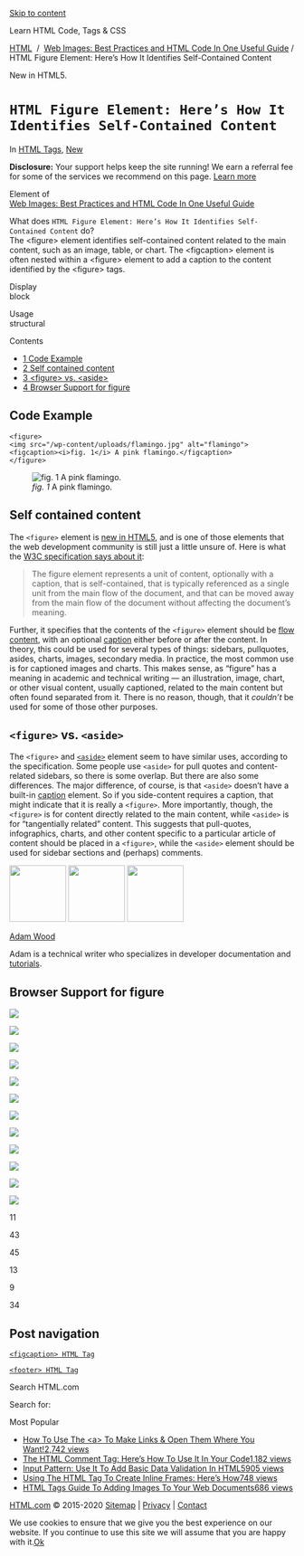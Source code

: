 <a href="#site-main" class="skip-link screen-reader-text">Skip to content</a>

[](https://html.com/)

Learn HTML Code, Tags & CSS

[HTML](https://html.com/)  /  [Web Images: Best Practices and HTML Code In One Useful Guide](https://html.com/images/) / HTML Figure Element: Here’s How It Identifies Self-Contained Content

New in HTML5.

# `HTML Figure Element: Here’s How It Identifies Self-Contained Content`

In <span class="post-meta-category">[HTML Tags](https://html.com/tags/), [New](https://html.com/new/)</span>

**Disclosure:** Your support helps keep the site running! We earn a referral fee for some of the services we recommend on this page. [Learn more](https://html.com/disclosure/)

Element of  
[Web Images: Best Practices and HTML Code In One Useful Guide](https://html.com/images/)

What does `HTML Figure Element: Here’s How It Identifies Self-Contained Content` do?  
The &lt;figure&gt; element identifies self-contained content related to the main content, such as an image, table, or chart. The &lt;figcaption&gt; element is often nested within a &lt;figure&gt; element to add a caption to the content identified by the &lt;figure&gt; tags.

Display  
block

Usage  
structural

Contents

- [<span class="toc_number toc_depth_1">1</span> Code Example](#Code_Example)
- [<span class="toc_number toc_depth_1">2</span> Self contained content](#Self_contained_content)
- [<span class="toc_number toc_depth_1">3</span> &lt;figure&gt; vs. &lt;aside&gt;](#ltfiguregt_vs_ltasidegt)
- [<span class="toc_number toc_depth_1">4</span> Browser Support for figure](#Browser_Support_for_figure)

## <span id="Code_Example">Code Example</span>

    <figure>
    <img src="/wp-content/uploads/flamingo.jpg" alt="flamingo">
    <figcaption><i>fig. 1</i> A pink flamingo.</figcaption>
    </figure>

<figure><img src="https://html.com/wp-content/uploads/flamingo.jpg" alt="fig. 1 A pink flamingo." class="sp-no-webp" srcset="/wp-content/uploads/flamingo.jpg" /><figcaption><em>fig. 1</em> A pink flamingo.</figcaption></figure>

<span class="underline"></span>

## <span id="Self_contained_content">Self contained content</span>

The `<figure>` element is [new in HTML5](https://html.com/html5/), and is one of those elements that the web development community is still just a little unsure of. Here is what the [W3C specification says about it](https://www.w3.org/TR/2011/WD-html5-author-20110809/the-figure-element.html):

> The figure element represents a unit of content, optionally with a caption, that is self-contained, that is typically referenced as a single unit from the main flow of the document, and that can be moved away from the main flow of the document without affecting the document’s meaning.

Further, it specifies that the contents of the `<figure>` element should be [flow content](https://developer.mozilla.org/en-US/docs/Web/Guide/HTML/Content_categories#Flow_content), with an optional [caption](https://html.com/tags/figcaption/) either before or after the content. In theory, this could be used for several types of things: sidebars, pullquotes, asides, charts, images, secondary media. In practice, the most common use is for captioned images and charts. This makes sense, as “figure” has a meaning in academic and technical writing — an illustration, image, chart, or other visual content, usually captioned, related to the main content but often found separated from it. There is no reason, though, that it _couldn’t_ be used for some of those other purposes.

## <span id="ltfiguregt_vs_ltasidegt">`<figure>` vs. `<aside>`</span>

The `<figure>` and [`<aside>`](https://html.com/tags/aside/) element seem to have similar uses, according to the specification. Some people use `<aside>` for pull quotes and content-related sidebars, so there is some overlap. But there are also some differences. The major difference, of course, is that `<aside>` doesn’t have a built-in [caption](https://html.com/tags/figcaption/) element. So if you side-content requires a caption, that might indicate that it is really a `<figure>`. More importantly, though, the `<figure>` is for content directly related to the main content, while `<aside>` is for “tangentially related” content. This suggests that pull-quotes, infographics, charts, and other content specific to a particular article of content should be placed in a `<figure>`, while the `<aside>` element should be used for sidebar sections and (perhaps) comments.

<img src="http://html.com/wp-content/plugins/a3-lazy-load/assets/images/lazy_placeholder.gif" class="lazy lazy-hidden avatar avatar-100 photo" width="100" height="100" />

<img src="http://html.com/wp-content/plugins/a3-lazy-load/assets/images/lazy_placeholder.gif" class="lazy lazy-hidden avatar avatar-100 photo" width="100" height="100" />

<img src="https://secure.gravatar.com/avatar/3af4194cc38fbc6d4e68fbe7536347d5?s=100&amp;d=mm&amp;r=g" class="avatar avatar-100 photo" srcset="https://secure.gravatar.com/avatar/3af4194cc38fbc6d4e68fbe7536347d5?s=200&amp;d=mm&amp;r=g 2x" width="100" height="100" />

[Adam Wood](https://html.com/author/html/)

<span class="fn">Adam is a technical writer who specializes in developer documentation and [tutorials](https://html.com/).</span>

[<span class="saboxplugin-icon-grey saboxplugin-icon-linkedin"></span>](https://www.linkedin.com/in/adammichaelwood)

<span id="tho-end-content" style="display: block; visibility: hidden;"></span>

## <span id="Browser_Support_for_figure">Browser Support for figure</span>

<img src="http://html.com/wp-content/plugins/a3-lazy-load/assets/images/lazy_placeholder.gif" class="lazy lazy-hidden" />

![](https://html.com/wp-content/plugins/htmlcodetutorial-plugin/assets/images/ie-true.png)

<img src="http://html.com/wp-content/plugins/a3-lazy-load/assets/images/lazy_placeholder.gif" class="lazy lazy-hidden" />

![](https://html.com/wp-content/plugins/htmlcodetutorial-plugin/assets/images/firefox-true.png)

<img src="http://html.com/wp-content/plugins/a3-lazy-load/assets/images/lazy_placeholder.gif" class="lazy lazy-hidden" />

![](https://html.com/wp-content/plugins/htmlcodetutorial-plugin/assets/images/chrome-true.png)

<img src="http://html.com/wp-content/plugins/a3-lazy-load/assets/images/lazy_placeholder.gif" class="lazy lazy-hidden" />

![](https://html.com/wp-content/plugins/htmlcodetutorial-plugin/assets/images/edge-true.png)

<img src="http://html.com/wp-content/plugins/a3-lazy-load/assets/images/lazy_placeholder.gif" class="lazy lazy-hidden" />

![](https://html.com/wp-content/plugins/htmlcodetutorial-plugin/assets/images/safari-true.png)

<img src="http://html.com/wp-content/plugins/a3-lazy-load/assets/images/lazy_placeholder.gif" class="lazy lazy-hidden" />

![](https://html.com/wp-content/plugins/htmlcodetutorial-plugin/assets/images/opera-true.png)

<span class="browser-supported">11</span>

<span class="browser-supported">43</span>

<span class="browser-supported">45</span>

<span class="browser-supported">13</span>

<span class="browser-supported">9</span>

<span class="browser-supported">34</span>

## Post navigation

[<span class="nav-link-label"><span class="genericon genericon-previous"></span></span>`<figcaption> HTML Tag`](https://html.com/tags/figcaption/)

[`<footer> HTML Tag`<span class="nav-link-label"><span class="genericon genericon-next"></span></span>](https://html.com/tags/footer/)

Search HTML.com

<span class="screen-reader-text">Search for:</span>

Most Popular

- <a href="https://html.com/attributes/a-target/" class="popular_posts_bars_link">How To Use The &lt;a&gt; To Make Links &amp; Open Them Where You Want!</a><span class="popular_posts_bars_comment_count_hold"><a href="https://html.com/attributes/a-target/#comments" class="popular_posts_bars_comment_count">2,742 views</a><span class="popular_posts_bars_comment_count_triangle"></span></span>
- <a href="https://html.com/tags/comment-tag/" class="popular_posts_bars_link">The HTML Comment Tag: Here’s How To Use It In Your Code</a><span class="popular_posts_bars_comment_count_hold"><a href="https://html.com/tags/comment-tag/#comments" class="popular_posts_bars_comment_count">1,182 views</a><span class="popular_posts_bars_comment_count_triangle"></span></span>
- <a href="https://html.com/attributes/input-pattern/" class="popular_posts_bars_link">Input Pattern: Use It To Add Basic Data Validation In HTML5</a><span class="popular_posts_bars_comment_count_hold"><a href="https://html.com/attributes/input-pattern/#comments" class="popular_posts_bars_comment_count">905 views</a><span class="popular_posts_bars_comment_count_triangle"></span></span>
- <a href="https://html.com/tags/iframe/" class="popular_posts_bars_link">Using The HTML Tag To Create Inline Frames: Here’s How</a><span class="popular_posts_bars_comment_count_hold"><a href="https://html.com/tags/iframe/#comments" class="popular_posts_bars_comment_count">748 views</a><span class="popular_posts_bars_comment_count_triangle"></span></span>
- <a href="https://html.com/tags/img/" class="popular_posts_bars_link">HTML Tags Guide To Adding Images To Your Web Documents</a><span class="popular_posts_bars_comment_count_hold"><a href="https://html.com/tags/img/#comments" class="popular_posts_bars_comment_count">686 views</a><span class="popular_posts_bars_comment_count_triangle"></span></span>

[HTML.com](https://html.com/) © 2015-2020 [Sitemap](https://html.com/sitemap/) | [Privacy](https://html.com/privacy/) | [Contact](https://html.com/contact/)

<span id="cn-notice-text" class="cn-text-container">We use cookies to ensure that we give you the best experience on our website. If you continue to use this site we will assume that you are happy with it.</span><span id="cn-notice-buttons" class="cn-buttons-container"><a href="#" id="cn-accept-cookie" class="cn-set-cookie cn-button bootstrap button">Ok</a></span><a href="javascript:void(0);" id="cn-close-notice" class="cn-close-icon"></a>
